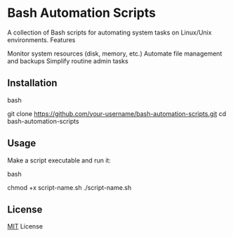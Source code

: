 



# Bash Automation Scripts

A collection of Bash scripts for automating system tasks on Linux/Unix environments. Features

Monitor system resources (disk, memory, etc.)
Automate file management and backups
Simplify routine admin tasks


## Installation

bash

git clone https://github.com/your-username/bash-automation-scripts.git cd bash-automation-scripts


## Usage


Make a script executable and run it:

bash

chmod +x script-name.sh ./script-name.sh
## License

[MIT](https://choosealicense.com/licenses/mit/) License


